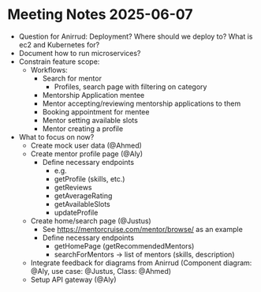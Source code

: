 # Meeting Notes 2025-06-07

- Question for Anirrud: Deployment? Where should we deploy to? What is ec2 and Kubernetes for?
- Document how to run microservices?
- Constrain feature scope:
  - Workflows:
    - Search for mentor
      - Profiles, search page with filtering on category
    - Mentorship Application mentee
    - Mentor accepting/reviewing mentorship applications to them
    - Booking appointment for mentee
    - Mentor setting available slots
    - Mentor creating a profile
- What to focus on now?
  - Create mock user data (@Ahmed)
  - Create mentor profile page (@Aly)
    - Define necessary endpoints
      - e.g.
      - getProfile (skills, etc.)
      - getReviews
      - getAverageRating
      - getAvailableSlots
      - updateProfile
  - Create home/search page (@Justus)
    - See https://mentorcruise.com/mentor/browse/ as an example
    - Define necessary endpoints
      - getHomePage (getRecommendedMentors)
      - searchForMentors -> list of mentors (skills, description)
  - Integrate feedback for diagrams from Anirrud (Component diagram: @Aly, use case: @Justus, Class: @Ahmed)
  - Setup API gateway (@Aly)
